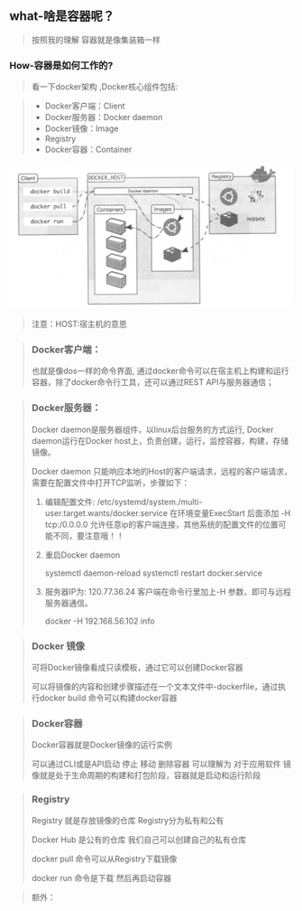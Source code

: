 ## what-啥是容器呢？

> 按照我的理解  容器就是像集装箱一样	

### How-容器是如何工作的?

> 看一下docker架构 ,Docker核心组件包括:

> - Docker客户端：Client
> - Docker服务器：Docker daemon
> - Docker镜像：Image
> - Registry
> - Docker容器：Container

![docker架构](../imgs/chapter2-01.png)

> 注意：HOST:宿主机的意思

> ### Docker客户端：
>
> 也就是像dos一样的命令界面, 通过docker命令可以在宿主机上构建和运行容器，除了docker命令行工具，还可以通过REST API与服务器通信；

> ### Docker服务器：
>
> Docker daemon是服务器组件，以linux后台服务的方式运行, Docker daemon运行在Docker host上，负责创建，运行，监控容器，构建，存储镜像。
>
> Docker daemon 只能响应本地的Host的客户端请求，远程的客户端请求，需要在配置文件中打开TCP监听，步骤如下：
>
> 1. 编辑配置文件: /etc/systemd/system./multi-user.target.wants/docker.service  在环境变量ExecStart 后面添加 -H tcp:/0.0.0.0 允许任意ip的客户端连接，其他系统的配置文件的位置可能不同，要注意哦！！
>
> 2. 重启Docker daemon  
>
>    systemctl daemon-reload   systemctl restart docker.service
>
> 3. 服务器IP为:  120.77.36.24 客户端在命令行里加上-H 参数，即可与远程服务器通信。
>
>    docker -H 192.168.56.102 info

> ### Docker 镜像
>
> 可将Docker镜像看成只读模板，通过它可以创建Docker容器
>
> 可以将镜像的内容和创建步骤描述在一个文本文件中-dockerfile，通过执行docker build <docker-file> 命令可以构建docker容器

> ### Docker容器 
>
> Docker容器就是Docker镜像的运行实例  
>
> 可以通过CLI或是API启动 停止 移动 删除容器 可以理解为 对于应用软件 镜像就是处于生命周期的构建和打包阶段，容器就是启动和运行阶段

>### Registry
>
>Registry 就是存放镜像的仓库 Registry分为私有和公有
>
>Docker Hub 是公有的仓库 我们自己可以创建自己的私有仓库 
>
>docker pull 命令可以从Registry下载镜像
>
>docker run 命令是下载 然后再启动容器

> 额外：	